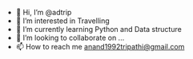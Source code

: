 - 👋 Hi, I’m @adtrip
- 👀 I’m interested in Travelling 
- 🌱 I’m currently learning Python and Data structure
- 💞️ I’m looking to collaborate on ...
- 📫 How to reach me anand1992tripathi@gmail.com

<!---
adtrip/adtrip is a ✨ special ✨ repository because its `README.md` (this file) appears on your GitHub profile.
You can click the Preview link to take a look at your changes.
--->
